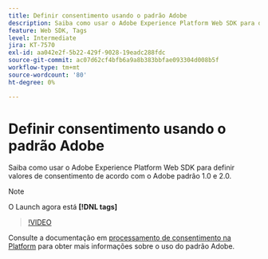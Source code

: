 ```yaml
---
title: Definir consentimento usando o padrão Adobe
description: Saiba como usar o Adobe Experience Platform Web SDK para definir valores de consentimento de acordo com o Adobe padrão 1.0 e 2.0.
feature: Web SDK, Tags
level: Intermediate
jira: KT-7570
exl-id: aa042e2f-5b22-429f-9028-19eadc288fdc
source-git-commit: ac07d62cf4bfb6a9a8b383bbfae093304d008b5f
workflow-type: tm+mt
source-wordcount: '80'
ht-degree: 0%

---
```


# Definir consentimento usando o padrão Adobe

Saiba como usar o Adobe Experience Platform Web SDK para definir valores de consentimento de acordo com o Adobe padrão 1.0 e 2.0.

>[!NOTE]
>
> O Launch agora está **[!DNL tags]**

>[!VIDEO](https://video.tv.adobe.com/v/332694/?quality=12&learn=on)

Consulte a documentação em [processamento de consentimento na Platform](https://experienceleague.adobe.com/docs/experience-platform/landing/governance-privacy-security/consent/iab/overview.html) para obter mais informações sobre o uso do padrão Adobe.
